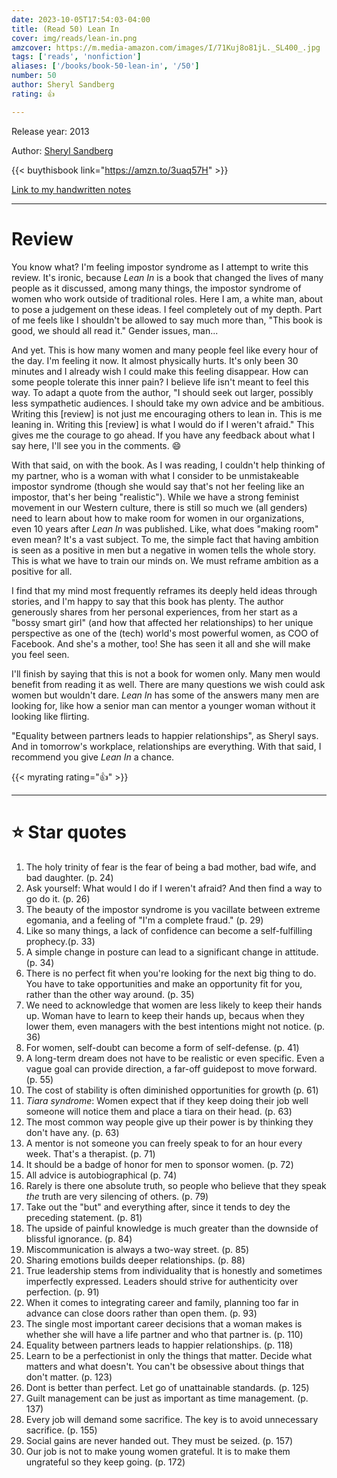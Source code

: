 ```yaml
---
date: 2023-10-05T17:54:03-04:00
title: (Read 50) Lean In
cover: img/reads/lean-in.png
amzcover: https://m.media-amazon.com/images/I/71Kuj8o81jL._SL400_.jpg
tags: ['reads', 'nonfiction']
aliases: ['/books/book-50-lean-in', '/50']
number: 50
author: Sheryl Sandberg
rating: 👍

---
```


Release year: 2013

Author: [Sheryl Sandberg](https://www.linkedin.com/in/sheryl-sandberg-5126652/)

{{< buythisbook link="https://amzn.to/3uaq57H" >}}

[Link to my handwritten notes](https://drive.google.com/file/d/1FM9ZRNUVVv0ZBCuPjdqs3uqiYVoOwoW-/view?usp=drive_link)

---

# Review

You know what? I'm feeling impostor syndrome as I attempt to write this
review. It's ironic, because *Lean In* is a book that changed the lives
of many people as it discussed, among many things, the impostor syndrome
of women who work outside of traditional roles. Here I am, a white
man, about to pose a judgement on these ideas. I feel completely out of
my depth. Part of me feels like I shouldn't be allowed to say much more
than, "This book is good, we should all read it." Gender issues, man...

And yet. This is how many women and many people feel like every hour of
the day. I'm feeling it now. It almost physically hurts. It's only been
30 minutes and I already wish I could make this feeling disappear. How
can some people tolerate this inner pain? I believe life isn't meant to
feel this way. To adapt a quote from the author, "I should seek out
larger, possibly less sympathetic audiences. I should take my own advice
and be ambitious. Writing this [review] is not just me encouraging
others to lean in. This is me leaning in. Writing this [review] is what
I would do if I weren't afraid." This gives me the courage to go ahead.
If you have any feedback about what I say here, I'll see you in the
comments. :smile:

With that said, on with the book. As I was reading, I couldn't help
thinking of my partner, who is a woman with what I consider to be
unmistakeable impostor syndrome (though she would say that's not her
feeling like an impostor, that's her being "realistic"). While we have a
strong feminist movement in our Western culture, there is still so much
we (all genders) need to learn about how to make room for women in our
organizations, even 10 years after *Lean In* was published. Like, what
does "making room" even mean? It's a vast subject. To me, the simple
fact that having ambition is seen as a positive in men but a negative in
women tells the whole story. This is what we have to train our minds on.
We must reframe ambition as a positive for all.

I find that my mind most frequently reframes its deeply held ideas
through stories, and I'm happy to say that this book has plenty. The
author generously shares from her personal experiences, from her start
as a "bossy smart girl" (and how that affected her relationships) to her
unique perspective as one of the (tech) world's most powerful women, as
COO of Facebook. And she's a mother, too! She has seen it all and she
will make you feel seen.

I'll finish by saying that this is not a book for women only. Many men
would benefit from reading it as well. There are many questions we wish
could ask women but wouldn't dare. *Lean In* has some of the answers
many men are looking for, like how a senior man can mentor a younger
woman without it looking like flirting.

"Equality between partners leads to happier relationships", as Sheryl
says. And in tomorrow's workplace, relationships are everything. With
that said, I recommend you give *Lean In* a chance.

{{< myrating rating="👍" >}}

---

# :star: Star quotes

1. The holy trinity of fear is the fear of being a bad mother, bad wife, and bad daughter. (p. 24)
2. Ask yourself: What would I do if I weren't afraid? And then find a way to go do it. (p. 26)
3. The beauty of the impostor syndrome is you vacillate between extreme egomania, and a feeling of "I'm a complete fraud." (p. 29)
4. Like so many things, a lack of confidence can become a self-fulfilling prophecy.(p. 33)
5. A simple change in posture can lead to a significant change in attitude. (p. 34)
6. There is no perfect fit when you're looking for the next big thing to do. You have to take opportunities and make an opportunity fit for you, rather than the other way around. (p. 35)
7. We need to acknowledge that women are less likely to keep their hands up. Woman have to learn to keep their hands up, becaus when they lower them, even managers with the best intentions might not notice. (p. 36)
8. For women, self-doubt can become a form of self-defense. (p. 41)
9. A long-term dream does not have to be realistic or even specific. Even a vague goal can provide direction, a far-off guidepost to move forward. (p. 55)
10. The cost of stability is often diminished opportunities for growth (p. 61)
11. *Tiara syndrome*: Women expect that if they keep doing their job well someone will notice them and place a tiara on their head. (p. 63)
12. The most common way people give up their power is by thinking they don't have any. (p. 63)
13. A mentor is not someone you can freely speak to for an hour every week. That's a therapist. (p. 71)
13. It should be a badge of honor for men to sponsor women. (p. 72)
14. All advice is autobiographical (p. 74)
15. Rarely is there one absolute truth, so people who believe that they speak *the* truth are very silencing of others. (p. 79)
16. Take out the "but" and everything after, since it tends to dey the preceding statement. (p. 81)
17. The upside of painful knowledge is much greater than the downside of blissful ignorance. (p. 84)
18. Miscommunication is always a two-way street. (p. 85)
19. Sharing emotions builds deeper relationships. (p. 88)
20. True leadership stems from individuality that is honestly and sometimes imperfectly expressed. Leaders should strive for authenticity over perfection. (p. 91)
21. When it comes to integrating career and family, planning too far in advance can close doors rather than open them. (p. 93)
22. The single most important career decisions that a woman makes is whether she will have a life partner and who that partner is. (p. 110)
23. Equality between partners leads to happier relationships. (p. 118)
24. Learn to be a perfectionist in only the things that matter. Decide what matters and what doesn't. You can't be obsessive about things that don't matter. (p. 123)
25. Dont is better than perfect. Let go of unattainable standards. (p. 125)
26. Guilt management can be just as important as time management. (p. 137)
27. Every job will demand some sacrifice. The key is to avoid unnecessary sacrifice. (p. 155)
28. Social gains are never handed out. They must be seized. (p. 157)
29. Our job is not to make young women grateful. It is to make them ungrateful so they keep going. (p. 172)
